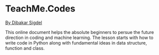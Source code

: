 # TeachMe.Codes

[By Dibakar Sigdel](https://vasuji.github.io)

This online document helps the absolute beginners to persue the future direction in coding and machine learning. The lesson starts with how to write code in Python along with fundamental ideas in data structure, function and class.


        

